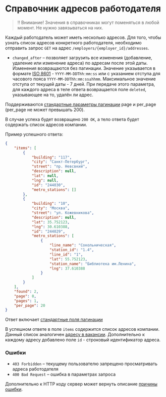 # Справочник адресов работодателя

> ‼️ Внимание! Значения в справочниках могут поменяться в любой момент. Не нужно завязываться на них.

Каждый работодатель может иметь несколько адресов. Для того, чтобы узнать список
адресов конкретного работодателя, необходимо  отправить запрос `GET` на адрес
`/employers/{employer_id}/addresses`.

* `changed_after` – позволяет загрузить все изменения (добавление, удаление или изменение адреса) по адресам после этой даты.
  Изменения возвращаются без пагинации. Значение указывается в формате [ISO 8601](https://github.com/hhru/api/blob/master/docs/general.md#date-format) -
  `YYYY-MM-DDThh:mm:ss` или c указанием отступа для часового пояса `YYYY-MM-DDThh:mm:ss±hhmm`. Максимальное значение 
  отступа от текущей даты - 7 дней. При передаче этого параметра, для каждого адреса в теле ответа возвращается поле
  `deleted`, указывающее на то, удалён ли адрес.

Поддерживаются [стандартные параметры пагинации](/docs/general.md#pagination) page и per_page (per_page не может превышать 200).

В случае успеха будет возвращено
`200 OK`, а тело ответа будет содержать список адресов компании.

Пример успешного ответа:

```json
{
    "items": [
        {
            "building": "117",
            "city": "Санкт-Петербург",
            "street": "пр. Невсвкий",
            "description": null,
            "lat": null,
            "lng": null,
            "id": "244030",
            "metro_stations": []
        },
        {
            "building": "10",
            "city": "Москва",
            "street": "ул. Кожевникова",
            "description": null,
            "lat": 35.752123,
            "lng": 30.610388,
            "id": "244029",
            "metro_stations": [
                {
                    "line_name": "Сокольническая",
                    "station_id": "1.4",
                    "line_id": "1",
                    "lat": 55.752123,
                    "station_name": "Библиотека им.Ленина",
                    "lng": 37.610388
                }
            ]
        }
    ],
    "found": 2,
    "page": 0,
    "pages": 1,
    "per_page": 20
}
```

Ответ включает [стандартные поля пагинации](/docs/general.md#pagination)

В успешном ответе в поле `items` содержится список адресов компании. Данный
список аналогичен [адресу в вакансии](address.md). Дополнительно к каждому
адресу добавлено поле `id` - строковый идентификатор адреса.

### Ошибки

* `403 Forbidden` – текущему пользователю запрещено просматривать адреса работодателя
* `400 Bad Request` – ошибка в параметрах запроса

Дополнительно к HTTP коду сервер может вернуть описание [причины ошибки](errors.md#oauth-get-errors).


